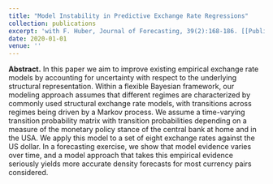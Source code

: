 ```yaml
---
title: "Model Instability in Predictive Exchange Rate Regressions"
collection: publications
excerpt: 'with F. Huber, Journal of Forecasting, 39(2):168-186. [[Publication (open access)](https://doi.org/10.1002/for.2620)]'
date: 2020-01-01
venue: ''
---
```

**Abstract.** In this paper we aim to improve existing empirical exchange rate models by accounting for uncertainty with respect to the underlying structural representation. Within a flexible Bayesian framework, our modeling approach assumes that different regimes are characterized by commonly used structural exchange rate models, with transitions across regimes being driven by a Markov process. We assume a time-varying transition probability matrix with transition probabilities depending on a measure of the monetary policy stance of the central bank at home and in the USA. We apply this model to a set of eight exchange rates against the US dollar. In a forecasting exercise, we show that model evidence varies over time, and a model approach that takes this empirical evidence seriously yields more accurate density forecasts for most currency pairs considered.
